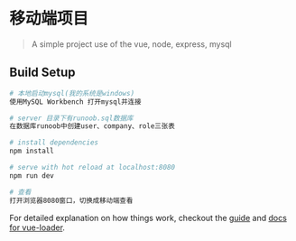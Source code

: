 # 移动端项目

> A simple project use of the vue, node, express, mysql

## Build Setup

``` bash
# 本地启动mysql(我的系统是windows)
使用MySQL Workbench 打开mysql并连接

# server 目录下有runoob.sql数据库
在数据库runoob中创建user、company、role三张表

# install dependencies
npm install

# serve with hot reload at localhost:8080
npm run dev

# 查看
打开浏览器8080窗口，切换成移动端查看
```

For detailed explanation on how things work, checkout the [guide](http://vuejs-templates.github.io/webpack/) and [docs for vue-loader](http://vuejs.github.io/vue-loader).
